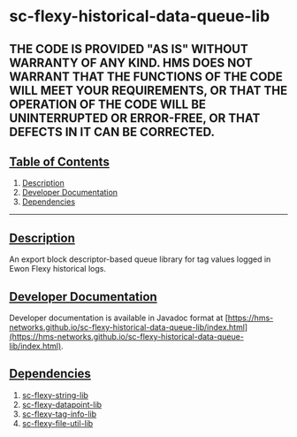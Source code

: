 # sc-flexy-historical-data-queue-lib

THE CODE IS PROVIDED "AS IS" WITHOUT WARRANTY OF ANY KIND. HMS DOES NOT WARRANT THAT THE FUNCTIONS OF THE CODE WILL MEET YOUR REQUIREMENTS, OR THAT THE OPERATION OF THE CODE WILL BE UNINTERRUPTED OR ERROR-FREE, OR THAT DEFECTS IN IT CAN BE CORRECTED.
---

## [Table of Contents](#table-of-contents)

1. [Description](#description)
2. [Developer Documentation](#developer-documentation)
3. [Dependencies](#dependencies)

---

## [Description](#table-of-contents)

An export block descriptor-based queue library for tag values logged in Ewon Flexy historical logs.

## [Developer Documentation](#table-of-contents)

Developer documentation is available in Javadoc format at [https://hms-networks.github.io/sc-flexy-historical-data-queue-lib/index.html](https://hms-networks.github.io/sc-flexy-historical-data-queue-lib/index.html).

## [Dependencies](#table-of-contents)
1. [sc-flexy-string-lib](https://github.com/hms-networks/sc-flexy-string-lib)
2. [sc-flexy-datapoint-lib](https://github.com/hms-networks/sc-flexy-datapoint-lib)
3. [sc-flexy-tag-info-lib](https://github.com/hms-networks/sc-flexy-tag-info-lib)
4. [sc-flexy-file-util-lib](https://github.com/hms-networks/sc-flexy-file-util-lib)
